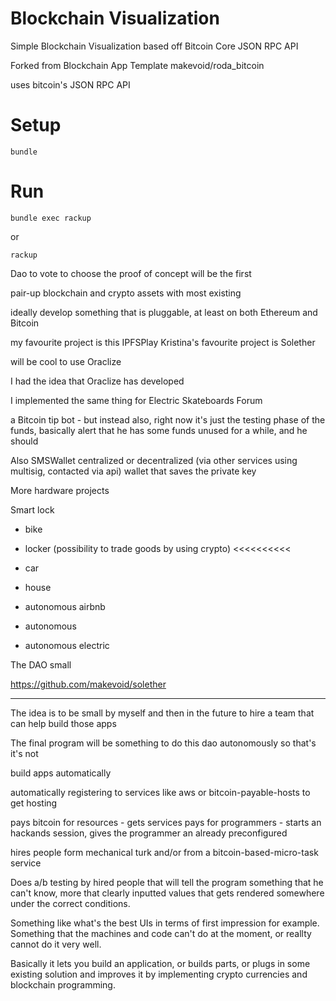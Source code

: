 # Blockchain Visualization

Simple Blockchain Visualization based off Bitcoin Core JSON RPC API

Forked from Blockchain App Template makevoid/roda_bitcoin

uses bitcoin's JSON RPC API


# Setup

    bundle


# Run

    bundle exec rackup

or

    rackup


Dao to vote to choose the proof of concept will be the first

pair-up blockchain and crypto assets with most existing

ideally develop something that is pluggable, at least on both Ethereum and Bitcoin


my favourite project is this IPFSPlay
Kristina's favourite project is Solether

will be cool to use Oraclize

I had the idea that Oraclize has developed

I implemented the same thing for Electric Skateboards Forum

a Bitcoin tip bot - but instead
also, right now it's just the testing phase of the funds, basically alert that he has some funds unused for a while, and he should


Also SMSWallet
  centralized or decentralized (via other services using multisig, contacted via api) wallet that saves the private key


More hardware projects

Smart lock
- bike
- locker (possibility to trade goods by using crypto) <<<<<<<<<<
- car
- house

- autonomous airbnb
- autonomous

- autonomous electric


The DAO small

https://github.com/makevoid/solether



----

The idea is to be small by myself and then in the future to hire a team that can help build those apps

The final program will be something to do this dao autonomously so that's it's not


build apps automatically

automatically registering to services like aws or bitcoin-payable-hosts to get hosting

pays bitcoin for resources - gets services
pays for programmers - starts an hackands session, gives the programmer an already preconfigured

hires people form mechanical turk and/or from a bitcoin-based-micro-task
service

Does a/b testing by hired people that will tell the program something that he can't know, more that clearly inputted values that gets rendered somewhere under the correct conditions.


Something like what's the best UIs in terms of first impression for example. Something that the machines and code can't do at the moment, or reallty cannot do it very well.

Basically it lets you build an application, or builds parts, or plugs in some existing solution and improves it by implementing crypto currencies and blockchain programming.
